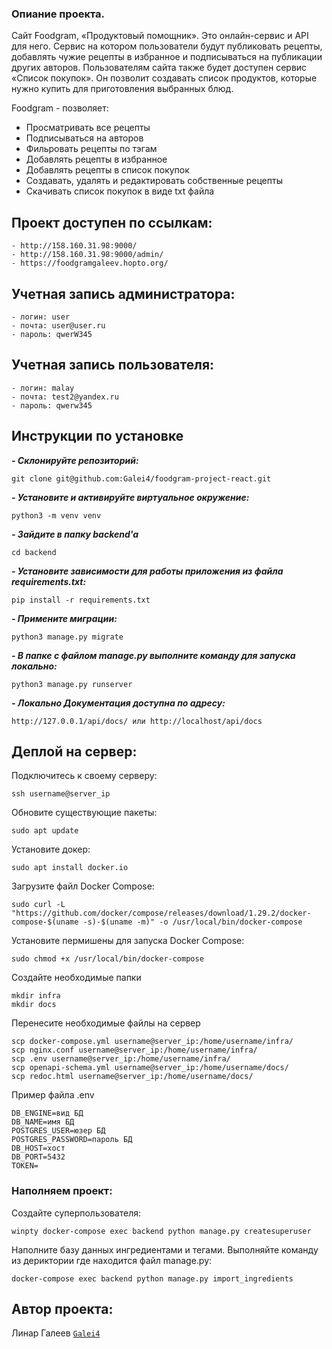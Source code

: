 
### Опиание проекта.
Сайт Foodgram, «Продуктовый помощник». Это онлайн-сервис и API для него. Сервис на котором пользователи будут публиковать рецепты, добавлять чужие рецепты в избранное и подписываться на публикации других авторов. Пользователям сайта также будет доступен сервис «Список покупок». Он позволит создавать список продуктов, которые нужно купить для приготовления выбранных блюд.

Foodgram - позволяет:

- Просматривать все рецепты
- Подписываться на авторов
- Фильровать рецепты по тэгам
- Добавлять рецепты в избранное
- Добавлять рецепты в список покупок
- Создавать, удалять и редактировать собственные рецепты
- Скачивать список покупок в виде txt файла

## Проект доступен по ссылкам:

```
- http://158.160.31.98:9000/
- http://158.160.31.98:9000/admin/
- https://foodgramgaleev.hopto.org/
```

## Учетная запись администратора:

```
- логин: user
- почта: user@user.ru 
- пароль: qwerW345
```

## Учетная запись пользователя:

```
- логин: malay
- почта: test2@yandex.ru 
- пароль: qwerw345
```
## Инструкции по установке
***- Склонируйте репозиторий:***
```
git clone git@github.com:Galei4/foodgram-project-react.git
```

***- Установите и активируйте виртуальное окружение:***
```
python3 -m venv venv
```
***- Зайдите в папку backend'a***
```
cd backend
```
 
***- Установите зависимости для работы приложения из файла requirements.txt:***
```
pip install -r requirements.txt
```

***- Примените миграции:***
```
python3 manage.py migrate
```

***- В папке с файлом manage.py выполните команду для запуска локально:***
```
python3 manage.py runserver
```
***- Локально Документация доступна по адресу:***
```
http://127.0.0.1/api/docs/ или http://localhost/api/docs
```
## Деплой на сервер:  
Подключитесь к своему серверу:
```
ssh username@server_ip
```

Обновите существующие пакеты:
```
sudo apt update
```

Установите докер:
```
sudo apt install docker.io
```

Загрузите файл Docker Compose:
```
sudo curl -L "https://github.com/docker/compose/releases/download/1.29.2/docker-compose-$(uname -s)-$(uname -m)" -o /usr/local/bin/docker-compose
```

Установите пермишены для запуска Docker Compose:
```
sudo chmod +x /usr/local/bin/docker-compose
```

Создайте необходимые папки
```
mkdir infra
mkdir docs
```

Перенесите необходимые файлы на сервер
```
scp docker-compose.yml username@server_ip:/home/username/infra/
scp nginx.conf username@server_ip:/home/username/infra/
scp .env username@server_ip:/home/username/infra/
scp openapi-schema.yml username@server_ip:/home/username/docs/
scp redoc.html username@server_ip:/home/username/docs/
```

Пример файла .env
```
DB_ENGINE=вид БД
DB_NAME=имя БД
POSTGRES_USER=юзер БД
POSTGRES_PASSWORD=пароль БД
DB_HOST=хост
DB_PORT=5432
TOKEN=
```

### Наполняем проект:

Создайте суперпользователя:
```
winpty docker-compose exec backend python manage.py createsuperuser
```
Наполните базу данных ингредиентами и тегами. Выполняйте команду из дериктории где находится файл manage.py:
```
docker-compose exec backend python manage.py import_ingredients

```

## Автор проекта:  
Линар Галеев [```Galei4```](https://github.com/Galei4)  
